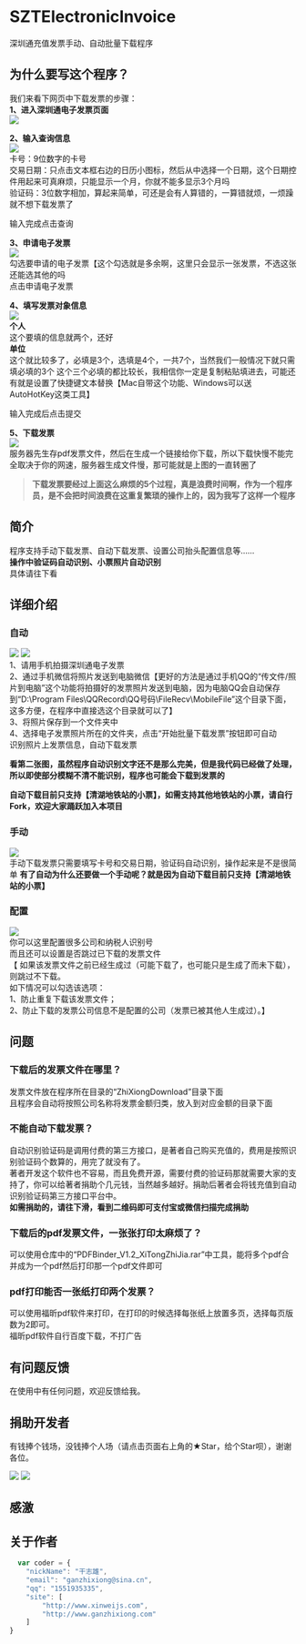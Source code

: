 # SZTElectronicInvoice
深圳通充值发票手动、自动批量下载程序

## 为什么要写这个程序？
我们来看下网页中下载发票的步骤：  
**1、进入深圳通电子发票页面**  
![](https://github.com/GanZhiXiong/SZTElectronicInvoice/blob/master/Images/1.png)

**2、输入查询信息**  
![](https://github.com/GanZhiXiong/SZTElectronicInvoice/blob/master/Images/2.png)  
卡号：9位数字的卡号  
交易日期：只点击文本框右边的日历小图标，然后从中选择一个日期，这个日期控件用起来可真麻烦，只能显示一个月，你就不能多显示3个月吗  
验证码：3位数字相加，算起来简单，可还是会有人算错的，一算错就烦，一烦躁就不想下载发票了 
  
输入完成点击查询

**3、申请电子发票**  
![](https://github.com/GanZhiXiong/SZTElectronicInvoice/blob/master/Images/3.png)  
勾选要申请的电子发票【这个勾选就是多余啊，这里只会显示一张发票，不选这张还能选其他的吗  
点击申请电子发票  

**4、填写发票对象信息**  
![](https://github.com/GanZhiXiong/SZTElectronicInvoice/blob/master/Images/填写发票信息.png)  
**个人**  
这个要填的信息就两个，还好  
**单位**   
这个就比较多了，必填是3个，选填是4个，一共7个，当然我们一般情况下就只需填必填的3个
这个三个必填的都比较长，我相信你一定是复制粘贴填进去，可能还有就是设置了快捷键文本替换【Mac自带这个功能、Windows可以送AutoHotKey这类工具】  

输入完成后点击提交


**5、下载发票**  
![](https://github.com/GanZhiXiong/SZTElectronicInvoice/blob/master/Images/5.png)  
服务器先生存pdf发票文件，然后在生成一个链接给你下载，所以下载快慢不能完全取决于你的网速，服务器生成文件慢，那可能就是上图的一直转圈了

> **下载发票要经过上面这么麻烦的5个过程，真是浪费时间啊，作为一个程序员，是不会把时间浪费在这重复繁琐的操作上的，因为我写了这样一个程序**  

## 简介 
程序支持手动下载发票、自动下载发票、设置公司抬头配置信息等……  
**操作中验证码自动识别、小票照片自动识别**  
具体请往下看  

## 详细介绍
### 自动
![](https://github.com/GanZhiXiong/SZTElectronicInvoice/blob/master/Images/自动1.png)
![](https://github.com/GanZhiXiong/SZTElectronicInvoice/blob/master/Images/自动2.png)  
1、请用手机拍摄深圳通电子发票  
2、通过手机微信将照片发送到电脑微信【更好的方法是通过手机QQ的“传文件/照片到电脑”这个功能将拍摄好的发票照片发送到电脑，因为电脑QQ会自动保存到“D:\Program Files\QQRecord\QQ号码\FileRecv\MobileFile”这个目录下面，这多方便，在程序中直接选这个目录就可以了】  
3、将照片保存到一个文件夹中  
4、选择电子发票照片所在的文件夹，点击“开始批量下载发票”按钮即可自动  
   识别照片上发票信息，自动下载发票

**看第二张图，虽然程序自动识别文字还不是那么完美，但是我代码已经做了处理，所以即使部分模糊不清不能识别，程序也可能会下载到发票的**  

**自动下载目前只支持【清湖地铁站的小票】，如需支持其他地铁站的小票，请自行Fork，欢迎大家踊跃加入本项目**

### 手动
![](https://github.com/GanZhiXiong/SZTElectronicInvoice/blob/master/Images/手动1.png)  
手动下载发票只需要填写卡号和交易日期，验证码自动识别，操作起来是不是很简单
**有了自动为什么还要做一个手动呢？就是因为自动下载目前只支持【清湖地铁站的小票】**

### 配置  
![](https://github.com/GanZhiXiong/SZTElectronicInvoice/blob/master/Images/配置.png)  
你可以这里配置很多公司和纳税人识别号  
而且还可以设置是否跳过已下载的发票文件  
【
如果该发票文件之前已经生成过（可能下载了，也可能只是生成了而未下载），则跳过不下载。  
如下情况可以勾选该选项：  
1、防止重复下载该发票文件；  
2、防止下载的发票公司信息不是配置的公司（发票已被其他人生成过）。】
   
## 问题        
### 下载后的发票文件在哪里？
发票文件放在程序所在目录的“ZhiXiongDownload”目录下面  
且程序会自动将按照公司名称将发票金额归类，放入到对应金额的目录下面

### 不能自动下载发票？
自动识别验证码是调用付费的第三方接口，是著者自己购买充值的，费用是按照识别验证码个数算的，用完了就没有了。  
著者开发这个软件也不容易，而且免费开源，需要付费的验证码那就需要大家的支持了，你可以给著者捐助个几元钱，当然越多越好。捐助后著者会将钱充值到自动识别验证码第三方接口平台中。   
**如需捐助的，请往下滑，看到二维码即可支付宝或微信扫描完成捐助**

### 下载后的pdf发票文件，一张张打印太麻烦了？
可以使用仓库中的“PDFBinder_V1.2_XiTongZhiJia.rar”中工具，能将多个pdf合并成为一个pdf然后打印那一个pdf文件即可

### pdf打印能否一张纸打印两个发票？
可以使用福昕pdf软件来打印，在打印的时候选择每张纸上放置多页，选择每页版数为2即可。  
福昕pdf软件自行百度下载，不打广告

## 有问题反馈
在使用中有任何问题，欢迎反馈给我。

## 捐助开发者
有钱捧个钱场，没钱捧个人场（请点击页面右上角的★Star，给个Star呗），谢谢各位。

![](https://github.com/GanZhiXiong/ZXLPR/blob/master/Images/alipay_qrcode.png)
![](https://github.com/GanZhiXiong/ZXLPR/blob/master/Images/weixinpay_qrcode.png)

<!--
<div style="text-align:center;">
    <div style="display:inline-block<p></p>;"><img src="https://github.com/GanZhiXiong/ZhiXiongYouDaoNoteInstallationPackage/blob/master/images/Pay/AlipayQRCode.jpg"></div>
    <div style="display:inline-block;margin-left:40px;"><img src="https://github.com/GanZhiXiong/ZhiXiongYouDaoNoteInstallationPackage/blob/master/images/Pay/weixinpay_qrcode.jpg"></div>
    <div style="font-weight:bold;margin-top:15px;">您的支持是我持续开发的最大动力。
        <br>退款没有有效期，只需要提供付款截图和收款二维码即可（不是二维码名片）
        <br>如需退款请发邮件至：ganzhixiong@sina.cn
    </div>
</div>
-->

## 感激
  

## 关于作者

```javascript
  var coder = {
	"nickName": "干志雄",
    "email": "ganzhixiong@sina.cn",
    "qq": "1551935335",
    "site": [
        "http://www.xinweijs.com",
        "http://www.ganzhixiong.com"
    ]
}
```